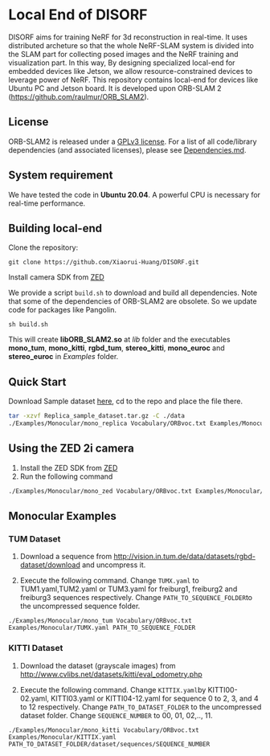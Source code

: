 # Local End of DISORF
DISORF aims for training NeRF for 3d reconstruction in real-time. It uses distributed archeture so that the whole NeRF-SLAM system is divided into the SLAM part for collecting posed images and the NeRF training and visualization part. In this way, By designing specialized local-end for embedded devices like Jetson, we allow resource-constrained devices to leverage power of NeRF. This repository contains local-end for devices like Ubuntu PC and Jetson board. It is developed upon ORB-SLAM 2 (https://github.com/raulmur/ORB_SLAM2).


## License
ORB-SLAM2 is released under a [GPLv3 license](https://github.com/raulmur/ORB_SLAM2/blob/master/License-gpl.txt). For a list of all code/library dependencies (and associated licenses), please see [Dependencies.md](https://github.com/raulmur/ORB_SLAM2/blob/master/Dependencies.md).

## System requirement
We have tested the code in **Ubuntu 20.04**. A powerful CPU is necessary for real-time performance.

## Building local-end
Clone the repository:
```
git clone https://github.com/Xiaorui-Huang/DISORF.git
```

Install camera SDK from [ZED](https://www.stereolabs.com/developers/release)

We provide a script `build.sh` to download and build all dependencies. Note that some of the dependencies of ORB-SLAM2 are obsolete. So we update code for packages like Pangolin.
```
sh build.sh
```

This will create **libORB_SLAM2.so**  at *lib* folder and the executables **mono_tum**, **mono_kitti**, **rgbd_tum**, **stereo_kitti**, **mono_euroc** and **stereo_euroc** in *Examples* folder.

## Quick Start
Download Sample dataset [here](https://drive.google.com/file/d/1b-nJHb8XWxKbaJAq4rk8M2Up9hYSd4uU/view?usp=drive_link), cd to the repo and place the file there. 
```bash
tar -xzvf Replica_sample_dataset.tar.gz -C ./data
./Examples/Monocular/mono_replica Vocabulary/ORBvoc.txt Examples/Monocular/REPLICAoffice0.yaml data/Replica/office0 true 127.0.0.1:5001
```

## Using the ZED 2i camera
1. Install the ZED SDK from [ZED](https://www.stereolabs.com/developers/release) 
2. Run the following command
```bash
./Examples/Monocular/mono_zed Vocabulary/ORBvoc.txt Examples/Monocular/zed_2i.yaml
```

## Monocular Examples
### TUM Dataset

1. Download a sequence from http://vision.in.tum.de/data/datasets/rgbd-dataset/download and uncompress it.

2. Execute the following command. Change `TUMX.yaml` to TUM1.yaml,TUM2.yaml or TUM3.yaml for freiburg1, freiburg2 and freiburg3 sequences respectively. Change `PATH_TO_SEQUENCE_FOLDER`to the uncompressed sequence folder.
```
./Examples/Monocular/mono_tum Vocabulary/ORBvoc.txt Examples/Monocular/TUMX.yaml PATH_TO_SEQUENCE_FOLDER
```

### KITTI Dataset  

1. Download the dataset (grayscale images) from http://www.cvlibs.net/datasets/kitti/eval_odometry.php 

2. Execute the following command. Change `KITTIX.yaml`by KITTI00-02.yaml, KITTI03.yaml or KITTI04-12.yaml for sequence 0 to 2, 3, and 4 to 12 respectively. Change `PATH_TO_DATASET_FOLDER` to the uncompressed dataset folder. Change `SEQUENCE_NUMBER` to 00, 01, 02,.., 11. 
```
./Examples/Monocular/mono_kitti Vocabulary/ORBvoc.txt Examples/Monocular/KITTIX.yaml PATH_TO_DATASET_FOLDER/dataset/sequences/SEQUENCE_NUMBER
```
